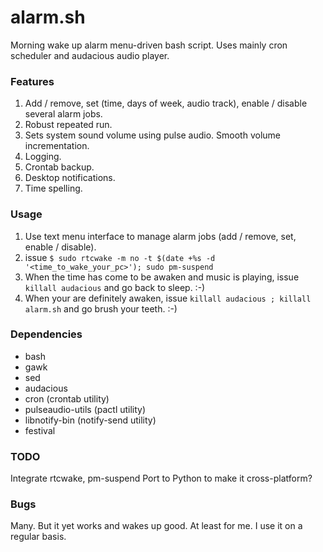 # alarm.sh
Morning wake up alarm menu-driven bash script. Uses mainly cron scheduler and audacious audio player.

### Features
1. Add / remove, set (time, days of week, audio track), enable / disable several alarm jobs.
2. Robust repeated run.
3. Sets system sound volume using pulse audio. Smooth volume incrementation.
4. Logging.
5. Crontab backup.
6. Desktop notifications.
7. Time spelling.

### Usage
1. Use text menu interface to manage alarm jobs (add / remove, set, enable / disable).
2. issue `$ sudo rtcwake -m no -t $(date +%s -d '<time_to_wake_your_pc>'); sudo pm-suspend`
3. When the time has come to be awaken and music is playing, issue `killall audacious` and go back to sleep. :-)
4. When your are definitely awaken, issue `killall audacious ; killall alarm.sh` and go brush your teeth. :-)

### Dependencies
- bash
- gawk
- sed
- audacious
- cron (crontab utility)
- pulseaudio-utils (pactl utility)
- libnotify-bin (notify-send utility)
- festival

### TODO
Integrate rtcwake, pm-suspend
Port to Python to make it cross-platform?

### Bugs
Many. But it yet works and wakes up good. At least for me. I use it on a regular basis.
